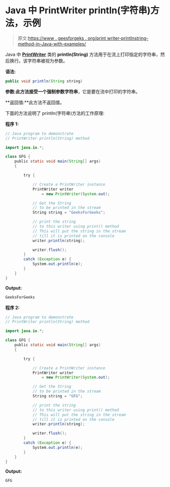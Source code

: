 # Java 中 PrintWriter println(字符串)方法，示例

> 原文:[https://www . geesforgeks . org/print writer-printlnstring-method-in-Java-with-examples/](https://www.geeksforgeeks.org/printwriter-printlnstring-method-in-java-with-examples/)

Java 中 **[PrintWriter](https://www.geeksforgeeks.org/java-io-printwriter-class-java-set-1/)** 类的 **println(String)** 方法用于在流上打印指定的字符串，然后换行。该字符串被视为参数。

**语法:**

```java
public void println(String string)
```

**参数:**此方法接受一个强制参数**字符串**，它是要在流中打印的字符串。

**返回值:**此方法不返回值。

下面的方法说明了 println(字符串)方法的工作原理:

**程序 1:**

```java
// Java program to demonstrate
// PrintWriter println(String) method

import java.io.*;

class GFG {
    public static void main(String[] args)
    {

        try {

            // Create a PrintWriter instance
            PrintWriter writer
                = new PrintWriter(System.out);

            // Get the String
            // to be printed in the stream
            String string = "GeeksForGeeks";

            // print the string
            // to this writer using print() method
            // This will put the string in the stream
            // till it is printed on the console
            writer.println(string);

            writer.flush();
        }
        catch (Exception e) {
            System.out.println(e);
        }
    }
}
```

**Output:**

```java
GeeksForGeeks

```

**程序 2:**

```java
// Java program to demonstrate
// PrintWriter println(String) method

import java.io.*;

class GFG {
    public static void main(String[] args)
    {

        try {

            // Create a PrintWriter instance
            PrintWriter writer
                = new PrintWriter(System.out);

            // Get the String
            // to be printed in the stream
            String string = "GFG";

            // print the string
            // to this writer using print() method
            // This will put the string in the stream
            // till it is printed on the console
            writer.println(string);

            writer.flush();
        }
        catch (Exception e) {
            System.out.println(e);
        }
    }
}
```

**Output:**

```java
GFG

```